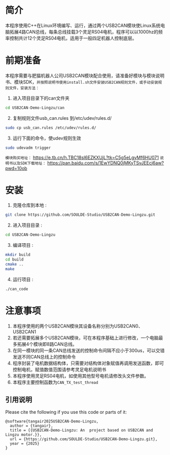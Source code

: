 

# 简介
   本程序使用C++在Linux环境编写、运行，通过两个USB2CAN模块使Linux系统电脑拓展4路CAN总线，每条总线挂载3个灵足RS04电机，程序可以以1000hz的频率控制共计12个灵足RS04电机，适用于一般四足机器人控制底层。


# 前期准备
本程序需要与肥猫机器人公司USB2CAN模块配合使用，请准备好模块与模块说明书、模块SDK，`并按照说明书使用install.sh文件安装USB2CAN规则文件，或手动安装规则文件，安装方法：`
1. 进入项目目录下的can文件夹
```bash
cd USB2CAN-Demo-Lingzu/can
```
2. 复制规则文件usb_can.rules 到/etc/udev/rules.d/
```bash
sudo cp usb_can.rules /etc/udev/rules.d/
```
3. 运行下面的命令，使udev规则生效
```bash
sudo udevadm trigger
```

```模块购买地址：```
https://e.tb.cn/h.TBC18sl6EZKXUjL?tk=C5g5eLgyMf6HU071
```说明书以及SDK下载地址：```
https://pan.baidu.com/s/1EwYDNQ0jMKyTSvJEEcj6aw?pwd=10ob



# 安装
1. 克隆仓库到本地 :
```bash
git clone https://github.com/SOULDE-Studio/USB2CAN-Demo-Lingzu.git
```
2. 进入项目目录 :
```bash
cd USB2CAN-Demo-Lingzu
```
3. 编译项目 :
```bash
mkdir build
cd build
cmake ..
make
```
4. 运行项目 :
```bash
./can_code
```


# 注意事项
1. 本程序使用的两个USB2CAN模块其设备名称分别为USB2CAN0、USB2CAN1
2. 若还需要拓展多个USB2CAN模块，可在本程序基础上进行修改，一个电脑最多拓展4个模块即8路CAN总线。
3. 在同一模块的同一条CAN总线发送的控制命令间隔不应小于300us，可以交错发送不同CAN总线上的控制命令
4. 程序封装了电机数据结构体，只需要对结构体对象赋值再调用发送函数，即可控制电机，赋值数值范围请参考灵足电机说明书
5. 本程序使用灵足RS04电机，如使用其他型号电机请修改头文件参数。
6. 本程序主要控制函数为`CAN_TX_test_thread`

## 引用说明

Please cite the following if you use this code or parts of it:

```
@software{tangair2025USB2CAN-Demo-Lingzu,
  author = {tangair},
  title = {{USB2CAN-Demo-Lingzu: An  project based on USB2CAN and Lingzu motor.}},
  url = {https://github.com/SOULDE-Studio/USB2CAN-Demo-Lingzu.git},
  year = {2025}
}
```


